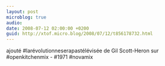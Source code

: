 ```yaml
---
layout: post
microblog: true
audio: 
date: 2008-07-12 02:00:00 +0200
guid: http://xtof.micro.blog/2008/07/12/t856178732.html
---
```

ajouté #larévolutionneserapastélévisée de Gil Scott-Heron sur #openkitchenmix - #1971 #novamix
